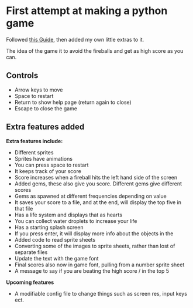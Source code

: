 # First attempt at making a python game
Followed [this Guide](https://realpython.com/pygame-a-primer/), then added my own little extras to it.

The idea of the game it to avoid the fireballs and get as high score as you can.

## Controls
* Arrow keys to move
* Space to restart
* Return to show help page (return again to close)
* Escape to close the game

## Extra features added
**Extra features include:**
* Different sprites
* Sprites have animations
* You can press space to restart
* It keeps track of your score
* Score increases when a fireball hits the left hand side of the screen
* Added gems, these also give you score. Different gems give different scores
* Gems as spawned at different frequencies depending on value
* It saves your score to a file, and at the end, will display the top five in that file
* Has a life system and displays that as hearts
* You can collect water droplets to increase your life
* Has a starting splash screen
* If you press enter, it will display more info about the objects in the
* Added code to read sprite sheets
* Converting some of the images to sprite sheets, rather than lost of separate files
* Update the text with the game font
* Final scores also now in game font, pulling from a number sprite sheet
* A message to say if you are beating the high score / in the top 5

**Upcoming features**
* A modifiable config file to change things such as screen res, input keys ect.

